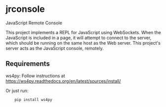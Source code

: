 # jrconsole
JavaScript Remote Console

This project implements a REPL for JavaScript using WebSockets. When
the JavaScript is included in a page, it will attempt to connect to
the server, which should be running on the same host as the Web
server. This project's server acts as the JavaScript console,
remotely.

## Requirements

ws4py: Follow instructions at https://ws4py.readthedocs.org/en/latest/sources/install/

Or just run:

```shell
	pip install ws4py
```
